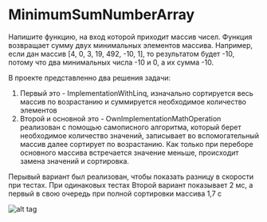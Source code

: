 # MinimumSumNumberArray
Напишите функцию, на вход которой приходит массив чисел. Функция возвращает сумму двух минимальных элементов массива.
Например, если дан массив [4, 0, 3, 19, 492, -10, 1], то результатом будет -10, потому что два минимальных числа -10 и 0, а их сумма -10.

В проекте представленно два решения задачи:
1) Первый это - ImplementationWithLinq, изначально сортируется весь массив по возрастанию и суммируется необходимое количество элементов
2) Второй и основной это - OwnImplementationMathOperation реализован с помощью самописного алгоритма, который берет необходимое количество значений, записывает во вспомогательный массив
далее сортирует по возрастанию. Как только при переборе основного массива встречается значение меньше, происходит замена значений и сортировка.

Перывый вариант был реализован, чтобы показать разницу в скорости при тестах.
При одинаковых тестах
Второй вариант показывает 2 мс, а первый в свою очередь при полной сортировки массива 1,7 с

![alt tag](https://i.imgur.com/NeG3dwS.png "Описание будет тут")​
